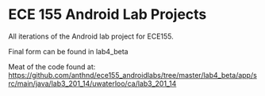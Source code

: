 # ECE 155 Android Lab Projects
All iterations of the Android lab project for ECE155.

Final form can be found in lab4_beta

Meat of the code found at:
https://github.com/anthnd/ece155_androidlabs/tree/master/lab4_beta/app/src/main/java/lab3_201_14/uwaterloo/ca/lab3_201_14
